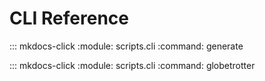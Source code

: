 # CLI Reference

::: mkdocs-click
    :module: scripts.cli
    :command: generate

::: mkdocs-click
    :module: scripts.cli
    :command: globetrotter
